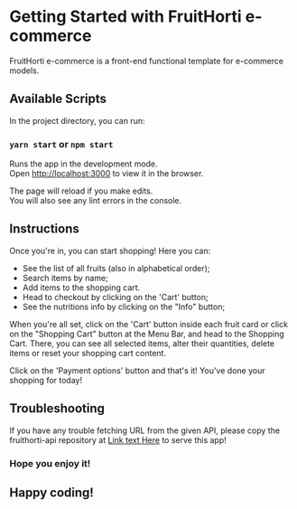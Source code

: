 # Getting Started with FruitHorti e-commerce

FruitHorti e-commerce is a front-end functional template for e-commerce models.

## Available Scripts

In the project directory, you can run:

### `yarn start` or `npm start`

Runs the app in the development mode.\
Open [http://localhost:3000](http://localhost:3000) to view it in the browser.

The page will reload if you make edits.\
You will also see any lint errors in the console.

## Instructions

Once you're in, you can start shopping! Here you can: 

- See the list of all fruits (also in alphabetical order);
- Search items by name;
- Add items to the shopping cart.
- Head to checkout by clicking on the 'Cart' button;
- See the nutritions info by clicking on the "Info" button;

When you're all set, click on the 'Cart' button inside each fruit card or 
click on the "Shopping Cart" button at the Menu Bar, and head to the Shopping Cart.
There, you can see all selected items, alter their quantities, delete items or reset your shopping cart content.

Click on the 'Payment options' button and that's 
it! You've done your shopping for today!

## Troubleshooting

If you have any trouble fetching URL from the given API, please copy the
fruithorti-api repository at [Link text Here](https://github.com/cataopriscila/fruithorti-api) to serve this app!

### Hope you enjoy it!
## Happy coding!